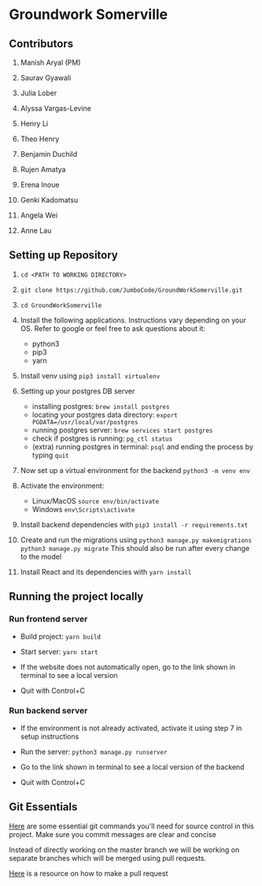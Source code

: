 # Groundwork Somerville #

## Contributors ##

1. Manish Aryal (PM)

2. Saurav Gyawali

3. Julia Lober

4. Alyssa Vargas-Levine

5. Henry Li

6. Theo Henry

7. Benjamin Duchild

8. Rujen Amatya

9. Erena Inoue

10. Genki Kadomatsu

11. Angela Wei

12. Anne Lau


## Setting up Repository
1.  `cd <PATH TO WORKING DIRECTORY>`

2.  `git clone https://github.com/JumboCode/GroundWorkSomerville.git`

3.  `cd GroundWorkSomerville`

4. Install the following applications. Instructions vary depending on your OS. Refer to google or feel free to ask questions about it:
	* python3
	* pip3
	* yarn

5. Install venv using `pip3 install virtualenv`

6. Setting up your postgres DB server
	* installing postgres: `brew install postgres`
	* locating your postgres data directory: `export PGDATA=/usr/local/var/postgres`
	* running postgres server: `brew services start postgres`
	* check if postgres is running: `pg_ctl status` 
	* (extra) running postgres in terminal: `psql` and ending the process by typing `quit`
	
7. Now set up a virtual environment for the backend `python3 -m venv env`

8. Activate the environment:
	* Linux/MacOS `source env/bin/activate`
	* Windows `env\Scripts\activate`

9. Install backend dependencies with `pip3 install -r requirements.txt`

10. Create and run the migrations using
	`python3 manage.py makemigrations`
	`python3 manage.py migrate`
	This should also be run after every change to the model

11. Install React and its dependencies with `yarn install`

## Running the project locally ##
### Run frontend server ###

- Build project: `yarn build`

- Start server: `yarn start`

- If the website does not automatically open, go to the link shown in terminal to see a local version

- Quit with Control+C

### Run backend server ###

- If the environment is not already activated, activate it using step 7 in setup instructions

- Run the server: `python3 manage.py runserver`

- Go to the link shown in terminal to see a local version of the backend
 - Quit with Control+C

## Git Essentials ##

[Here](https://education.github.com/git-cheat-sheet-education.pdf) are some essential git commands you'll need for source control in this project. Make sure you commit messages are clear and concise

Instead of directly working on the master branch we will be working on separate branches which will be merged using pull requests.

[Here](https://help.github.com/articles/creating-a-pull-request/)  is a resource on how to make a pull request
